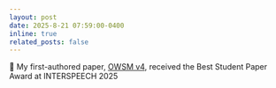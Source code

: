 ```yaml
---
layout: post
date: 2025-8-21 07:59:00-0400
inline: true
related_posts: false
---
```


:scroll: My first-authored paper, [OWSM v4](https://www.isca-archive.org/interspeech_2025/peng25c_interspeech.html), received the Best Student Paper Award at INTERSPEECH 2025
